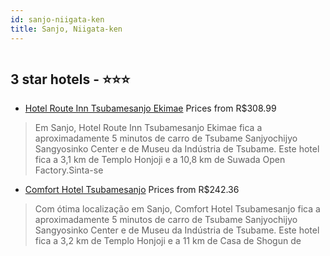 ```yaml
---
id: sanjo-niigata-ken
title: Sanjo, Niigata-ken
---
```


<center><img src="https://i.travelapi.com/hotels/5000000/4660000/4657200/4657192/4aee87c1_z.jpg" alt="" /></center>


##  3 star hotels - ⭐️⭐️⭐️

-    [Hotel Route Inn Tsubamesanjo Ekimae](https://www.hurb.com/br/aud/https://www.hurb.com/br/hotels/sanjo/hotel-route-inn-tsubamesanjo-ekimae-HT-ZV90?cmp=18055) Prices from R$308.99
   > Em Sanjo, Hotel Route Inn Tsubamesanjo Ekimae fica a aproximadamente 5 minutos de carro de Tsubame Sanjyochijyo Sangyosinko Center e de Museu da Indústria de Tsubame.  Este hotel fica a 3,1 km de Templo Honjoji e a 10,8 km de Suwada Open Factory.Sinta-se 
-    [Comfort Hotel Tsubamesanjo](https://www.hurb.com/br/aud/https://www.hurb.com/br/hotels/sanjo/comfort-hotel-tsubamesanjo-HT-R0O9?cmp=18055) Prices from R$242.36
   > Com ótima localização em Sanjo, Comfort Hotel Tsubamesanjo fica a aproximadamente 5 minutos de carro de Tsubame Sanjyochijyo Sangyosinko Center e de Museu da Indústria de Tsubame.  Este hotel fica a 3,2 km de Templo Honjoji e a 11 km de Casa de Shogun de 
